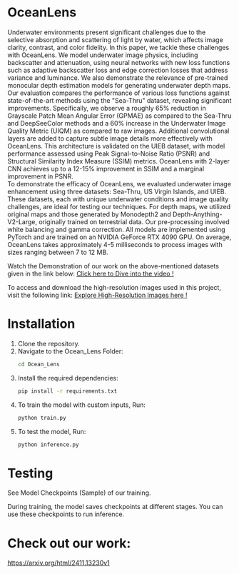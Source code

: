 # OceanLens 

Underwater environments present significant challenges due to the selective absorption and scattering of light by water, which affects image clarity, contrast, and color fidelity. In this paper, we tackle these challenges with OceanLens. We model underwater image physics, including backscatter and attenuation, using neural networks with new loss functions such as adaptive backscatter loss and edge correction losses that address variance and luminance. We also demonstrate the relevance of pre-trained monocular depth estimation models for generating underwater depth maps. Our evaluation compares the performance of various loss functions against state-of-the-art methods using the "Sea-Thru" dataset, revealing significant improvements. Specifically, we observe a roughly 65% reduction in Grayscale Patch Mean Angular Error (GPMAE) as compared to the Sea-Thru and DeepSeeColor methods and a 60% increase in the Underwater Image Quality Metric (UIQM) as compared to raw images. Additional convolutional layers are added to capture subtle image details more effectively with OceanLens. This architecture is validated on the UIEB dataset, with model performance assessed using Peak Signal-to-Noise Ratio (PSNR) and Structural Similarity Index Measure (SSIM) metrics. OceanLens with 2-layer CNN achieves up to a 12-15% improvement in SSIM and a marginal improvement in PSNR.   
To demonstrate the efficacy of OceanLens, we evaluated underwater image enhancement using three datasets: Sea-Thru, US Virgin Islands, and UIEB. These datasets, each with unique underwater conditions and image quality challenges, are ideal for testing our techniques. For depth maps, we utilized original maps and those generated by Monodepth2 and Depth-Anything-V2-Large, originally trained on terrestrial data. Our pre-processing involved white balancing and gamma correction. All models are implemented using PyTorch and are trained on an NVIDIA GeForce RTX 4090 GPU. On average, OceanLens takes approximately 4-5 milliseconds to process images with sizes ranging between 7 to 12 MB.  

Watch the Demonstration of our work on the above-mentioned datasets given in the  link below: [Click here to Dive into the video !](https://drive.google.com/drive/folders/1ekX5J3ZiYKjqTK49yKgqYoCv-ASneabM?usp=sharing)  

To access and download the high-resolution images used in this project, visit the following link: [Explore High-Resolution Images here !](https://drive.google.com/drive/folders/1qQ6tYtNdvts17eMQOew_XH8ubdNWu5ZG)


# Installation
1. Clone the repository.
2. Navigate to the Ocean_Lens Folder:
   ```bash
   cd Ocean_Lens
4. Install the required dependencies:
   ```bash
   pip install -r requirements.txt
5. To train the model with custom inputs, Run:
    ```bash
   python train.py
6. To test the model, Run:
   ```bash
   python inference.py

# Testing
See Model Checkpoints (Sample) of our training.

During training, the model saves checkpoints at different stages. You can use these checkpoints to run inference.

# Check out our work: 
   https://arxiv.org/html/2411.13230v1

